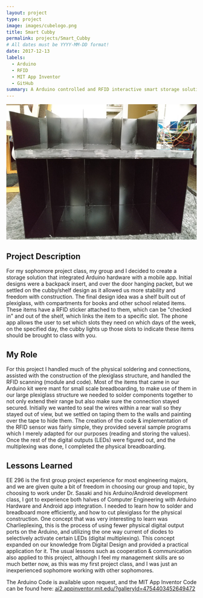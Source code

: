 ```yaml
---
layout: project
type: project
image: images/cubelogo.png
title: Smart Cubby
permalink: projects/Smart_Cubby
# All dates must be YYYY-MM-DD format!
date: 2017-12-13
labels:
  - Arduino 
  - RFID
  - MIT App Inventor
  - GitHub
summary: A Arduino controlled and RFID interactive smart storage solution, with linked app for organizational purposes. 
---
```


<img class="ui medium right floated rounded image" src="../images/cubby.png">

## Project Description
For my sophomore project class, my group and I decided to create a storage solution that integrated Arduino hardware with a mobile app. Initial designs were a backpack insert, and over the door hanging packet, but we settled on the cubby/shelf design as it allowed us more stability and freedom with construction. The final design idea was a shelf built out of plexiglass, with compartments for books and other school related items. These items have a RFID sticker attached to them, which can be "checked in" and out of the shelf, which links the item to a specific slot. The phone app allows the user to set which slots they need on which days of the week, on the specified day, the cubby lights up those slots to indicate these items should be brought to class with you.
## My Role
For this project I handled much of the physical soldering and connections, assisted with the construction of the plexiglass structure, and handled the RFID scanning (module and code). Most of the items that came in our Arduino kit were mant for small scale breadboarding, to make use of them in our large plexiglass structure we needed to solder components together to not only extend their range but also make sure the connection stayed secured. Initially we wanted to seal the wires within a rear wall so they stayed out of view, but we settled on taping them to the walls and painting over the tape to hide them. The creation of the code & implementation of the RFID sensor was fairly simple, they provided several sample programs which I merely adapted for our purposes (reading and storing the values). Once the rest of the digital outputs (LEDs) were figured out, and the multiplexing was done, I completed the physical breadboarding. 
## Lessons Learned 
EE 296 is the first group project experience for most engineering majors, and we are given quite a bit of freedom in choosing our group and topic, by choosing to work under Dr. Sasaki and his Arduino/Android development class, I got to experience both halves of Computer Engineering with Arduino Hardware and Android app integration. I needed to learn how to solder and breadboard more efficiently, and how to cut plexiglass for the physical construction. One concept that was very interesting to learn was Charlieplexing, this is the process of using fewer physical digital output ports on the Arduino, and utilizing the one way current of diodes to selectively activate certain LEDs (digital multiplexing). This concept expanded on our knowledge from Digital Design and provided a practical application for it. The usual lessons such as cooperation & communication also applied to this project, although I feel my management skills are so much better now, as this was my first project class, and I was just an inexperienced sophomore working with other sophomores.

The Arduino Code is available upon request, and the MIT App Inventor Code can be found here: [ai2.appinventor.mit.edu/?galleryId=4754403452649472](link)
